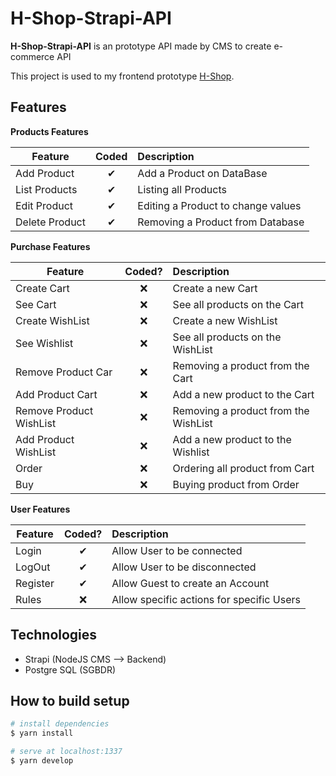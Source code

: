 # H-Shop-Strapi-API

**H-Shop-Strapi-API** is an prototype API made by CMS to create e-commerce API

This project is used to my frontend prototype [H-Shop](https://github.com/Hakamate/H-Shop-StrapiNuxt).

## Features
<b>Products Features</b>

| Feature  |  Coded       | Description  |
|----------|:-------------:|:-------------|
| Add Product | &#10004; | Add a Product on DataBase |
| List Products | &#10004; | Listing all Products |
| Edit Product | &#10004; | Editing a Product to change values |
| Delete Product | &#10004; | Removing a Product from Database|

<b>Purchase Features</b>

| Feature  |  Coded?       | Description  |
|----------|:-------------:|:-------------|
| Create Cart | &#10060; | Create a new Cart |
| See Cart | &#10060; | See all products on the Cart |
| Create WishList | &#10060; | Create a new WishList |
| See Wishlist | &#10060; | See all products on the WishList |
| Remove Product Car | &#10060; | Removing a product from the Cart |
| Add Product Cart | &#10060; | Add a new product to the Cart |
| Remove Product WishList | &#10060; | Removing a product from the WishList |
| Add Product WishList | &#10060; | Add a new product to the Wishlist |
| Order | &#10060; | Ordering all product from Cart |
| Buy | &#10060; | Buying product from Order |

<b>User Features</b>

| Feature  |  Coded?       | Description  |
|----------|:-------------:|:-------------|
| Login | &#10004; | Allow User to be connected |
| LogOut | &#10004; | Allow User to be disconnected |
| Register | &#10004; | Allow Guest to create an Account |
| Rules | &#10060; | Allow specific actions for specific Users |

## Technologies

- Strapi (NodeJS CMS --> Backend)
- Postgre SQL (SGBDR)


## How to build setup

```bash
# install dependencies
$ yarn install

# serve at localhost:1337
$ yarn develop
```

